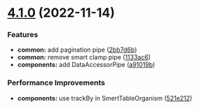 # [4.1.0](https://github.com/nontangent/ng-atomic/compare/v4.0.4...v4.1.0) (2022-11-14)


### Features

* **common:** add pagination pipe ([2bb7d6b](https://github.com/nontangent/ng-atomic/commit/2bb7d6b95d9d0ed75ae6b3333e21317654d064f2))
* **common:** remove smart clamp pipe ([1133ac6](https://github.com/nontangent/ng-atomic/commit/1133ac62595ab11a7cedbfdd2ae936fc74d6f31e))
* **components:** add DataAccessorPipe ([a91019b](https://github.com/nontangent/ng-atomic/commit/a91019be3f886205a946b5566913338ab20b8352))


### Performance Improvements

* **components:** use trackBy in SmertTableOrganism ([521e212](https://github.com/nontangent/ng-atomic/commit/521e212f53a9715982dc3971e9903d5a301d6611))
